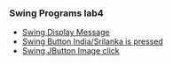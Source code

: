 ###  Swing Programs lab4

- [Swing Display Message](https://github.com/Nishmitha-shetty17/Java_Programs_with_output/blob/main/4_Swing_Programs/zSwingDisplayMessege.png)
- [Swing Button India/Srilanka is pressed ](https://github.com/Nishmitha-shetty17/Java_Programs_with_output/blob/main/4_Swing_Programs/zSwingButton.png)
- [Swing JButton Image click](https://github.com/Nishmitha-shetty17/Java_Programs_with_output/blob/main/4_Swing_Programs/zSwingJButton.png)
